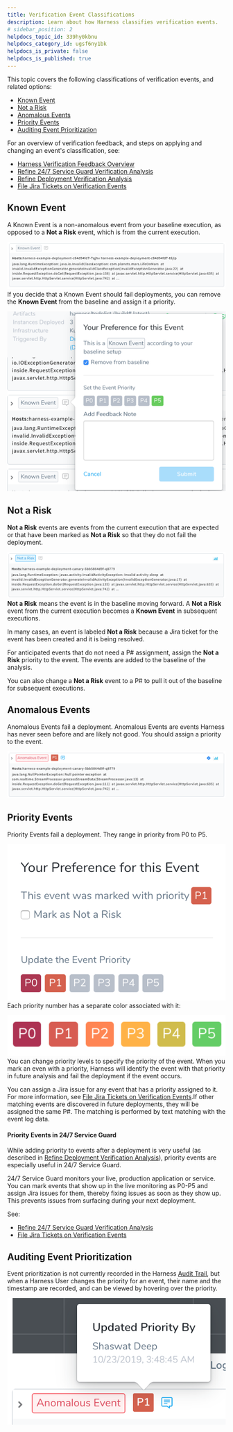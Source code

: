 ```yaml
---
title: Verification Event Classifications
description: Learn about how Harness classifies verification events.
# sidebar_position: 2
helpdocs_topic_id: 339hy0kbnu
helpdocs_category_id: ugsf6ny1bk
helpdocs_is_private: false
helpdocs_is_published: true
---
```


This topic covers the following classifications of verification events, and related options:

* [Known Event](verification-event-classifications.md#known-event)
* [Not a Risk](verification-event-classifications.md#not-a-risk)
* [Anomalous Events](verification-event-classifications.md#anomalous-events)
* [Priority Events](verification-event-classifications.md#priority-events)
* [Auditing Event Prioritization](verification-event-classifications.md#auditing-event-prioritization)

For an overview of verification feedback, and steps on applying and changing an event's classification, see:

* [Harness Verification Feedback Overview](../../../continuous-delivery/continuous-verification/continuous-verification-overview/concepts-cv/harness-verification-feedback-overview.md)
* [Refine 24/7 Service Guard Verification Analysis](https://harness.helpdocs.io/article/4r2a5nc6q0-refine-24-7-service-guard-verification-analysis)
* [Refine Deployment Verification Analysis](https://harness.helpdocs.io/article/gd9skrjb4g-refine-deployment-verification-analysis)
* [File Jira Tickets on Verification Events](../../../continuous-delivery/continuous-verification/tuning-tracking-verification/jira-cv-ticket.md)

## Known Event

A Known Event is a non-anomalous event from your baseline execution, as opposed to a **Not a Risk** event, which is from the current execution.

![](./static/verification-event-classifications-00.png)
If you decide that a Known Event should fail deployments, you can remove the **Known Event** from the baseline and assign it a priority.

![](./static/verification-event-classifications-01.png)


## Not a Risk

**Not a Risk** events are events from the current execution that are expected or that have been marked as **Not a Risk** so that they do not fail the deployment. 

![](./static/verification-event-classifications-02.png)
**Not a Risk** means the event is in the baseline moving forward. A **Not a Risk** event from the current execution becomes a **Known Event** in subsequent executions.

In many cases, an event is labeled **Not a Risk** because a Jira ticket for the event has been created and it is being resolved.

For anticipated events that do not need a P# assignment, assign the **Not a Risk** priority to the event. The events are added to the baseline of the analysis.

You can also change a **Not a Risk** event to a P# to pull it out of the baseline for subsequent executions.

## Anomalous Events

Anomalous Events fail a deployment. Anomalous Events are events Harness has never seen before and are likely not good. You should assign a priority to the event.

![](./static/verification-event-classifications-03.png)


## Priority Events

Priority Events fail a deployment. They range in priority from P0 to P5. 

![](./static/verification-event-classifications-04.png)
Each priority number has a separate color associated with it:

![](./static/verification-event-classifications-05.png)
You can change priority levels to specify the priority of the event. When you mark an even with a priority, Harness will identify the event with that priority in future analysis and fail the deployment if the event occurs.

You can assign a Jira issue for any event that has a priority assigned to it. For more information, see [File Jira Tickets on Verification Events](../../../continuous-delivery/continuous-verification/tuning-tracking-verification/jira-cv-ticket.md).If other matching events are discovered in future deployments, they will be assigned the same P#. The matching is performed by text matching with the event log data.

#### Priority Events in 24/7 Service Guard

While adding priority to events after a deployment is very useful (as described in [Refine Deployment Verification Analysis](https://harness.helpdocs.io/article/gd9skrjb4g-refine-deployment-verification-analysis)), priority events are especially useful in 24/7 Service Guard.

24/7 Service Guard monitors your live, production application or service. You can mark events that show up in the live monitoring as P0-P5 and assign Jira issues for them, thereby fixing issues as soon as they show up. This prevents issues from surfacing during your next deployment.

See:

* [Refine 24/7 Service Guard Verification Analysis](https://harness.helpdocs.io/article/4r2a5nc6q0-refine-24-7-service-guard-verification-analysis)
* [File Jira Tickets on Verification Events](../../../continuous-delivery/continuous-verification/tuning-tracking-verification/jira-cv-ticket.md)

## Auditing Event Prioritization

Event prioritization is not currently recorded in the Harness [Audit Trail](../../security/auditing-howtos/audit-trail.md), but when a Harness User changes the priority for an event, their name and the timestamp are recorded, and can be viewed by hovering over the priority.

![](./static/verification-event-classifications-06.png)
